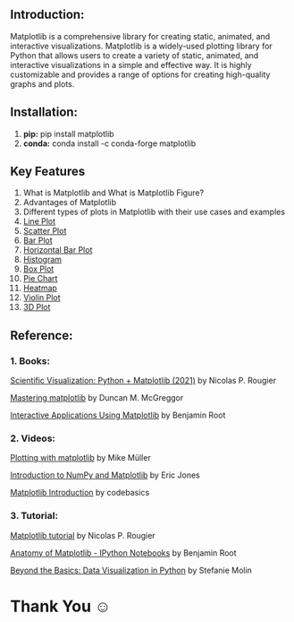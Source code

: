 ## Introduction:
Matplotlib is a comprehensive library for creating static, animated, and interactive visualizations.
Matplotlib is a widely-used plotting library for Python that allows users to create a variety of static, animated, and interactive visualizations in a simple and effective way. It is highly customizable and provides a range of options for creating high-quality graphs and plots.

## Installation:
  1. **pip:** pip install matplotlib
  2. **conda:** conda install -c conda-forge matplotlib

## Key Features
1. What is Matplotlib and What is Matplotlib Figure?
2. Advantages of Matplotlib
3. Different types of plots in Matplotlib with their use cases and examples
4. [Line Plot](#line-plot)
5. [Scatter Plot](#scatter-plot)
6. [Bar Plot](#bar-plot)
7. [Horizontal Bar Plot](#horizontal-bar-plot)
8. [Histogram](#histogram)
9. [Box Plot](#box-plot)
10. [Pie Chart](#pie-chart)
11. [Heatmap](#heatmap)
12. [Violin Plot](#violin-plot)
13. [3D Plot](#3d-plot)

## Reference:

### 1. Books: 
[Scientific Visualization: Python + Matplotlib (2021)](https://inria.hal.science/hal-03427242/) by Nicolas P. Rougier

[Mastering matplotlib](https://www.packtpub.com/en-us/product/mastering-matplotlib-9781783987542) by Duncan M. McGreggor

[Interactive Applications Using Matplotlib](https://www.packtpub.com/en-us/product/interactive-applications-using-matplotlib-9781783988846) by Benjamin Root

### 2. Videos:
[Plotting with matplotlib](https://youtu.be/P7SVi0YTIuE?si=ltjzBnFTQlu3Fh6C) by Mike Müller

[Introduction to NumPy and Matplotlib](https://youtu.be/3Fp1zn5ao2M?si=t8gWp21pyHAjwSJX) by Eric Jones

[Matplotlib Introduction](https://youtube.com/playlist?list=PLeo1K3hjS3uu4Lr8_kro2AqaO6CFYgKOl&si=Dul8vIVBKQADHMva) by codebasics

### 3. Tutorial:
[Matplotlib tutorial](https://github.com/rougier/matplotlib-tutorial) by Nicolas P. Rougier

[Anatomy of Matplotlib - IPython Notebooks](https://github.com/matplotlib/AnatomyOfMatplotlib) by Benjamin Root

[Beyond the Basics: Data Visualization in Python](https://github.com/stefmolin/python-data-viz-workshop) by Stefanie Molin

# Thank You ☺




